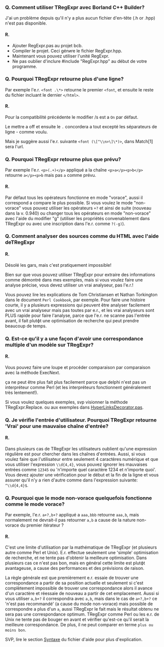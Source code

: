 ### Q. Comment utiliser TRegExpr avec Borland C++ Builder?

J'ai un problème depuis qu'il n'y a plus aucun fichier d'en-tête (.h or
.hpp) n'est pas disponible.

#### R.
* Ajouter RegExpr.pas au projet bcb.
* Compiler le  projet. Ceci génиre le fichier RegExpr.hpp.
* Maintenant vous pouvez utiliser l'unité RegExpr.
* Ne pas oublier d'inclure  #include "RegExpr.hpp" au début de votre programme.

### Q. Pourquoi TRegExpr retourne plus d'une ligne?

Par exemple l'e.r. `<font .\*>` retourne le premier `<font`, et
ensuite le reste du fichier incluant le dernier `</html>`.

#### R.
Pour la compatibilité précédente le modifier /s est а `On` par défaut.

Le mettre а off et ensuite le `.` concordera а tout excepté les
séparateurs de ligne - comme voulu.

Mais je suggère aussi l'e.r. suivante `<font (\[^\\n>\]\*)>`,
dans Match\[1\] sera l'url.

### Q. Pourquoi TRegExpr retourne plus que prévu?

Par exemple l'e.r. `<p>(.+)</p>` appliqué а la chaîne
`<p>a</p><p>b</p>` retourne
`a</p><p>b` mais pas `a` comme prévu.

#### R.
Par défaut tous les opérateurs fonctionne en mode "vorace", aussi il
correspond а compare le plus possible. Si vous voulez le mode
"non-vorace" vous pouvez utiliser les opérateurs `+?` et ainsi de suite
(nouveau dans la v. 0.940) ou changer tous les opérateurs en mode
"non-vorace" avec l'aide du modifier "g" (utiliser les propriétés
convenablement dans TRegExpr ou avec une inscription dans l'e.r. comme
`?(-g)`).

### Q. Comment analyser des sources comme du HTML avec l'aide deTRegExpr

#### R.
Désolé les gars, mais c'est pratiquement impossible!

Bien sur que vous pouvez utiliser TRegExpr pour extraire des
informations comme démontré dans mes exemples, mais si vous voulez faire
une analyse précise, vous devez utiliser un vrai analyseur, pas l'e.r.!

Vous pouvez lire les explications de Tom Christiansen et Nathan
Torkington dans le document `Perl Cookbook`, par exemple. Pour faire une
histoire courte, il y a plusieurs expressions qui peuvent être analyser
facilement avec un vrai analyseur mais pas toutes par e.r., et les vrai
analyseurs sont PLUS rapide pour faire l'analyse, parce que l'e.r. ne
scanne pas l'entrée avant, il fait plutфt une optimisation de recherche
qui peut prendre beaucoup de temps.

### Q. Est-ce qu'il y a une façon d'avoir une correspondance multiple d'un modèle sur TRegExpr?

#### R.
Vous pouvez faire une loupe et procéder comparaison par comparaison avec
la méthode ExecNext.

ça ne peut être plus fait plus facilement parce que delphi n'est pas un
interpréteur comme Perl (et les interpréteurs fonctionnent généralement
très lentement!).

Si vous voulez quelques exemples, svp visionner la méthode
TRegExpr.Replace. ou aux exemples dans
[HyperLinksDecorator.pas](#hyperlinksdecorator.html).

### Q. Je vérifie l'entrée d'utilisateur. Pourquoi TRegExpr retourne 'Vrai' pour une mauvaise chaîne d'entrée?

#### R.
Dans plusieurs cas de TRegExpr les utilisateurs oublient qu'une
expression régulière est pour chercher dans les chaînes d'entrées.
Aussi, si vous voulez faire que l'utilisateur entre seulement 4
caractères numérique et que vous utiliser l'expression `\\d{4,4}`, vous
pouvez ignorer les mauvaises entrées comme `12345` ou 'n'importe quel
caractère 1234 et n'importe quoi'. Vous devez ajouter une vérification
pour le début et la fin de la ligne et vous assurer qu'il n'y a rien
d'autre comme dans l'expression suivante: `^\\d{4,4}$`.

### Q. Pourquoi que le mode non-vorace quelquefois fonctionne comme le mode vorace?

Par exemple, l'e.r. `a+?,b+?` appliqué а `aaa,bbb` retourne `aaa,b`,
mais normalement ne devrait-il pas retourner `a,b` а cause de la nature
non-vorace du premier itérateur ?

#### R.
C'est une limite d'utilisation par la mathématique de TRegExpr (et
plusieurs autre comme Perl et Unix). E.r. effectue seulement une
'simple' optimisation de recherche, et ne tente pas d'obtenir la
meilleure optimisation. Dans plusieurs cas ce n'est pas bon, mais en
général cette limite est plutфt avantageuse, а cause des performances et
des prévisions de raison.

La règle générale est que premièrement e.r. essaie de trouver une
correspondance а partir de sa position actuelle et seulement si c'est
complètement impossible de trouver une correspondance alors il avance
d'un caractère et réessaie de nouveau а partir de cet emplacement. Aussi
si vous utiliser `a,b+?` il correspondra avec `a,b`, mais dans le cas de
`a+?,b+?` ce 'n'est pas recommandé' (а cause du mode non-vorace) mais
possible de correspondre а plus d'un `a`, aussi TRegExpr le fait mais le
résultat obtenu ne sera pas une correspondance optimum. TRegExpr comme
Perl ou les e.r. de Unix ne tente pas de bouger en avant et vérifier
qu'est-ce qu'il serait la meilleure correspondance. De plus, il ne peut
comparer en terme `plus ou moins bon`.

SVP, lire le section [Syntaxe](regexp_syntax.html) du fichier d'aide pour plus
d'explication.